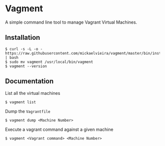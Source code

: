 # Vagment

A simple command line tool to manage Vagrant Virtual Machines.

## Installation

```
$ curl -s -L -o - https://raw.githubusercontent.com/mickaelvieira/vagment/master/bin/install | bash
$ sudo mv vagment /usr/local/bin/vagment
$ vagment --version
```

## Documentation

List all the virtual machines

```
$ vagment list
```

Dump the `Vagrantfile`

```
$ vagment dump <Machine Number>
```

Execute a vagrant command against a given machine

```
$ vagment <Vagrant command> <Machine Number>
```
